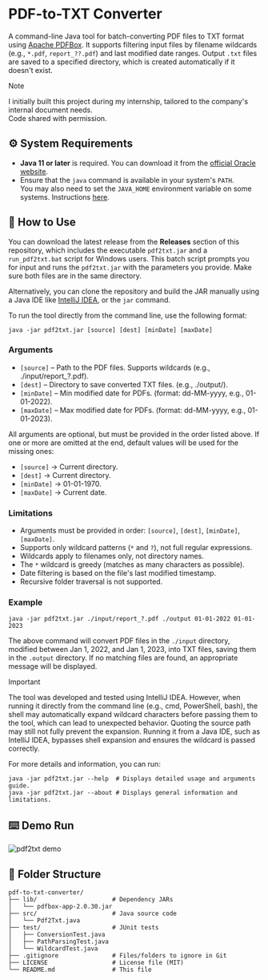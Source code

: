 # PDF-to-TXT Converter
A command-line Java tool for batch-converting PDF files to TXT format using [Apache PDFBox](https://pdfbox.apache.org/). It supports filtering input files by filename wildcards (e.g., `*.pdf`, `report_??.pdf`) and last modified date ranges. Output `.txt` files are saved to a specified directory, which is created automatically if it doesn't exist.
> [!NOTE]
> I initially built this project during my internship, tailored to the company's internal document needs.  
> Code shared with permission.

## ⚙️ System Requirements
- **Java 11 or later** is required. You can download it from the [official Oracle website](https://www.oracle.com/java/technologies/downloads/#java11).
- Ensure that the `java` command is available in your system's `PATH`.  
You may also need to set the `JAVA_HOME` environment variable on some systems. Instructions [here](https://docs.oracle.com/cd/E19182-01/821-0917/inst_jdk_javahome_t/index.html).

## 📘 How to Use
You can download the latest release from the **Releases** section of this repository, which includes the executable `pdf2txt.jar` and a `run_pdf2txt.bat` script for Windows users. This batch script prompts you for input and runs the `pdf2txt.jar` with the parameters you provide. Make sure both files are in the same directory.

Alternatively, you can clone the repository and build the JAR manually using a Java IDE like [IntelliJ IDEA](https://www.jetbrains.com/idea/download/?section=windows), or the `jar` command.

To run the tool directly from the command line, use the following format:
```
java -jar pdf2txt.jar [source] [dest] [minDate] [maxDate]
```

### Arguments
- `[source]` – Path to the PDF files. Supports wildcards (e.g., ./input/report_?.pdf).
- `[dest]` – Directory to save converted TXT files. (e.g., ./output/).
- `[minDate]` – Min modified date for PDFs. (format: dd-MM-yyyy, e.g., 01-01-2022).
- `[maxDate]` – Max modified date for PDFs. (format: dd-MM-yyyy, e.g., 01-01-2023).  

All arguments are optional, but must be provided in the order listed above. If one or more are omitted at the end, default values will be used for the missing ones:
- `[source]` → Current directory.
- `[dest]` → Current directory.
- `[minDate]` → 01-01-1970.
- `[maxDate]` → Current date.

### Limitations
- Arguments must be provided in order: `[source]`, `[dest]`, `[minDate]`, `[maxDate]`.
- Supports only wildcard patterns (`*` and `?`), not full regular expressions.
- Wildcards apply to filenames only, not directory names.
- The `*` wildcard is greedy (matches as many characters as possible).
- Date filtering is based on the file's last modified timestamp.
- Recursive folder traversal is not supported.

### Example 
```
java -jar pdf2txt.jar ./input/report_?.pdf ./output 01-01-2022 01-01-2023
```

The above command will convert PDF files in the `./input` directory, modified between Jan 1, 2022, and Jan 1, 2023, into TXT files, saving them in the `.output` directory. If no matching files are found, an appropriate message will be displayed.

> [!IMPORTANT]
> The tool was developed and tested using IntelliJ IDEA. However, when running it directly from the command line (e.g., cmd, PowerShell, bash), the shell may automatically expand wildcard characters before passing them to the tool, which can lead to unexpected behavior. Quoting the source path may still not fully prevent the expansion. Running it from a Java IDE, such as IntelliJ IDEA, bypasses shell expansion and ensures the wildcard is passed correctly.

For more details and information, you can run:
```
java -jar pdf2txt.jar --help  # Displays detailed usage and arguments guide.
java -jar pdf2txt.jar --about # Displays general information and limitations.
```
    
## ⌨️ Demo Run
![pdf2txt demo](https://github.com/user-attachments/assets/ac940b3c-d88b-4312-836a-b9d1a46d8df8)

## 📂 Folder Structure
```
pdf-to-txt-converter/
├── lib/                     # Dependency JARs
│   └── pdfbox-app-2.0.30.jar
├── src/                     # Java source code
│   └── Pdf2Txt.java    
├── test/                    # JUnit tests
│   ├── ConversionTest.java
│   ├── PathParsingTest.java
│   └── WildcardTest.java
├── .gitignore               # Files/folders to ignore in Git
├── LICENSE                  # License file (MIT)
└── README.md                # This file
```
